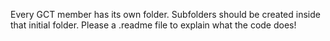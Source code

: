 Every GCT member has its own folder.
Subfolders should be created inside that initial folder. Please a .readme file to explain what the code does!
